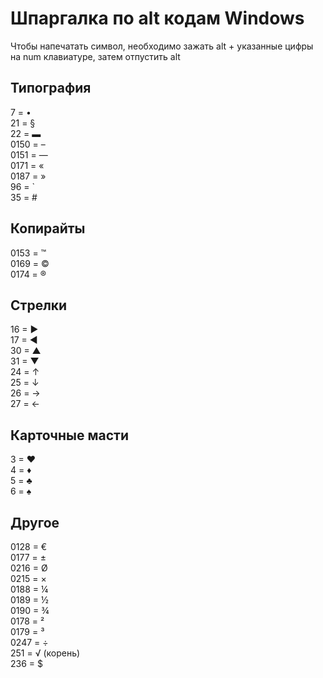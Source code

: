 # Шпаргалка по alt кодам Windows

Чтобы напечатать символ, необходимо зажать alt + указанные цифры на num клавиатуре, затем отпустить alt

## Типография

7 = •  
21 = §  
22 = ▬  
0150 = –  
0151 = —  
0171 = «  
0187 = »  
96 = `  
35 = #  

## Копирайты

0153 = ™  
0169 = ©  
0174 = ®  

## Стрелки

16 = ►  
17 = ◄  
30 = ▲  
31 = ▼  
24 = ↑  
25 = ↓  
26 = →  
27 = ←  

## Карточные масти

3 = ♥  
4 = ♦  
5 = ♣  
6 = ♠  

## Другое

0128 = €  
0177 = ±  
0216 = Ø  
0215 = ×  
0188 = ¼  
0189 = ½  
0190 = ¾  
0178 = ²  
0179 = ³  
0247 = ÷  
251 = √ (корень)  
236 = $  






